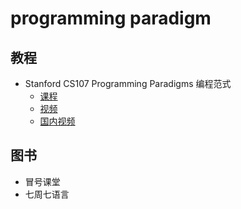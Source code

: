 # programming paradigm

## 教程

* Stanford CS107 Programming Paradigms 编程范式
  - [课程](https://see.stanford.edu/course/cs107)
  - [视频](https://www.youtube.com/playlist?list=PL9D558D49CA734A02)
  - [国内视频](https://www.bilibili.com/video/av36373995)

## 图书

* 冒号课堂
* 七周七语言
